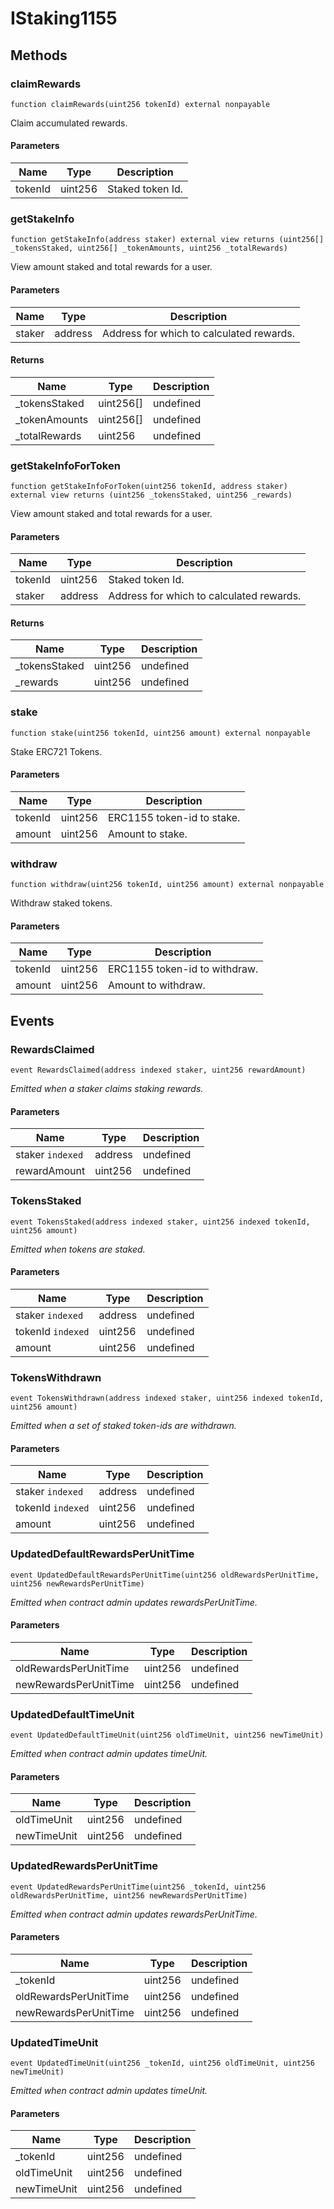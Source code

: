 # IStaking1155









## Methods

### claimRewards

```solidity
function claimRewards(uint256 tokenId) external nonpayable
```

Claim accumulated rewards.



#### Parameters

| Name | Type | Description |
|---|---|---|
| tokenId | uint256 | Staked token Id. |

### getStakeInfo

```solidity
function getStakeInfo(address staker) external view returns (uint256[] _tokensStaked, uint256[] _tokenAmounts, uint256 _totalRewards)
```

View amount staked and total rewards for a user.



#### Parameters

| Name | Type | Description |
|---|---|---|
| staker | address | Address for which to calculated rewards. |

#### Returns

| Name | Type | Description |
|---|---|---|
| _tokensStaked | uint256[] | undefined |
| _tokenAmounts | uint256[] | undefined |
| _totalRewards | uint256 | undefined |

### getStakeInfoForToken

```solidity
function getStakeInfoForToken(uint256 tokenId, address staker) external view returns (uint256 _tokensStaked, uint256 _rewards)
```

View amount staked and total rewards for a user.



#### Parameters

| Name | Type | Description |
|---|---|---|
| tokenId | uint256 | Staked token Id. |
| staker | address | Address for which to calculated rewards. |

#### Returns

| Name | Type | Description |
|---|---|---|
| _tokensStaked | uint256 | undefined |
| _rewards | uint256 | undefined |

### stake

```solidity
function stake(uint256 tokenId, uint256 amount) external nonpayable
```

Stake ERC721 Tokens.



#### Parameters

| Name | Type | Description |
|---|---|---|
| tokenId | uint256 | ERC1155 token-id to stake. |
| amount | uint256 | Amount to stake. |

### withdraw

```solidity
function withdraw(uint256 tokenId, uint256 amount) external nonpayable
```

Withdraw staked tokens.



#### Parameters

| Name | Type | Description |
|---|---|---|
| tokenId | uint256 | ERC1155 token-id to withdraw. |
| amount | uint256 | Amount to withdraw. |



## Events

### RewardsClaimed

```solidity
event RewardsClaimed(address indexed staker, uint256 rewardAmount)
```



*Emitted when a staker claims staking rewards.*

#### Parameters

| Name | Type | Description |
|---|---|---|
| staker `indexed` | address | undefined |
| rewardAmount  | uint256 | undefined |

### TokensStaked

```solidity
event TokensStaked(address indexed staker, uint256 indexed tokenId, uint256 amount)
```



*Emitted when tokens are staked.*

#### Parameters

| Name | Type | Description |
|---|---|---|
| staker `indexed` | address | undefined |
| tokenId `indexed` | uint256 | undefined |
| amount  | uint256 | undefined |

### TokensWithdrawn

```solidity
event TokensWithdrawn(address indexed staker, uint256 indexed tokenId, uint256 amount)
```



*Emitted when a set of staked token-ids are withdrawn.*

#### Parameters

| Name | Type | Description |
|---|---|---|
| staker `indexed` | address | undefined |
| tokenId `indexed` | uint256 | undefined |
| amount  | uint256 | undefined |

### UpdatedDefaultRewardsPerUnitTime

```solidity
event UpdatedDefaultRewardsPerUnitTime(uint256 oldRewardsPerUnitTime, uint256 newRewardsPerUnitTime)
```



*Emitted when contract admin updates rewardsPerUnitTime.*

#### Parameters

| Name | Type | Description |
|---|---|---|
| oldRewardsPerUnitTime  | uint256 | undefined |
| newRewardsPerUnitTime  | uint256 | undefined |

### UpdatedDefaultTimeUnit

```solidity
event UpdatedDefaultTimeUnit(uint256 oldTimeUnit, uint256 newTimeUnit)
```



*Emitted when contract admin updates timeUnit.*

#### Parameters

| Name | Type | Description |
|---|---|---|
| oldTimeUnit  | uint256 | undefined |
| newTimeUnit  | uint256 | undefined |

### UpdatedRewardsPerUnitTime

```solidity
event UpdatedRewardsPerUnitTime(uint256 _tokenId, uint256 oldRewardsPerUnitTime, uint256 newRewardsPerUnitTime)
```



*Emitted when contract admin updates rewardsPerUnitTime.*

#### Parameters

| Name | Type | Description |
|---|---|---|
| _tokenId  | uint256 | undefined |
| oldRewardsPerUnitTime  | uint256 | undefined |
| newRewardsPerUnitTime  | uint256 | undefined |

### UpdatedTimeUnit

```solidity
event UpdatedTimeUnit(uint256 _tokenId, uint256 oldTimeUnit, uint256 newTimeUnit)
```



*Emitted when contract admin updates timeUnit.*

#### Parameters

| Name | Type | Description |
|---|---|---|
| _tokenId  | uint256 | undefined |
| oldTimeUnit  | uint256 | undefined |
| newTimeUnit  | uint256 | undefined |



